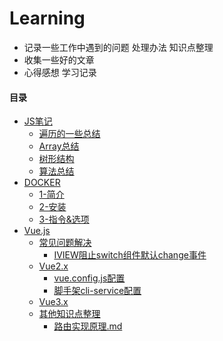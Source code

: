 # Learning

* 记录一些工作中遇到的问题 处理办法 知识点整理
* 收集一些好的文章
* 心得感想 学习记录

####  目录

- [JS笔记](https://github.com/SupaFan/Learning/tree/master/JS)
	- [遍历的一些总结](https://github.com/SupaFan/Learning/blob/master/JS/遍历的一些总结.md)
	- [Array总结](https://github.com/SupaFan/Learning/blob/master/JS/Array总结.md)
	- [树形结构](https://github.com/SupaFan/Learning/blob/master/JS/树形结构.md)
	- [算法总结](https://github.com/SupaFan/Learning/blob/master/JS/算法总结.md)
- [DOCKER](https://github.com/SupaFan/Learning/tree/master/DOCKER)
	- [1-简介](https://github.com/SupaFan/Learning/blob/master/DOCKER/1-简介.md)
	- [2-安装](https://github.com/SupaFan/Learning/blob/master/DOCKER/2-安装.md)
	- [3-指令&选项](https://github.com/SupaFan/Learning/blob/master/DOCKER/3-指令&选项.md)
- [Vue.js](https://github.com/SupaFan/Learning/tree/master/Vue.js)
	- [常见问题解决](https://github.com/SupaFan/Learning/tree/master/Vue.js/常见问题解决)
		- [IVIEW阻止switch组件默认change事件](https://github.com/SupaFan/Learning/blob/master/Vue.js/常见问题解决/IVIEW阻止switch组件默认change事件.md)
	- [Vue2.x](https://github.com/SupaFan/Learning/tree/master/Vue.js/Vue2.x)
		- [vue.config.js配置](https://github.com/SupaFan/Learning/blob/master/Vue.js/Vue2.x/vue.config.js配置.md)
		- [脚手架cli-service配置](https://github.com/SupaFan/Learning/blob/master/Vue.js/Vue2.x/脚手架cli-service配置.md)
	- [Vue3.x](https://github.com/SupaFan/Learning/tree/master/Vue.js/Vue3.x)
	- [其他知识点整理](https://github.com/SupaFan/Learning)
		- [路由实现原理.md](https://github.com/SupaFan/Learning/blob/master/Vue.js/路由实现原理.md)

